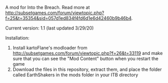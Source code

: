 A mod for Into the Breach. Read more at http://subsetgames.com/forum/viewtopic.php?f=25&t=35354&sid=057d1ed834f4fd6d1e6d42460b9b46b4.

Current version: 1.1 (last updated 3/29/20)

Installation:

1. Install kartoFlane's modloader from http://subsetgames.com/forum/viewtopic.php?f=26&t=33119 and make sure that you can see the "Mod Content" button when you restart the game
2. Download the files in this repository, extract them, and place the folder called EarthShakers in the mods folder in your ITB directory
